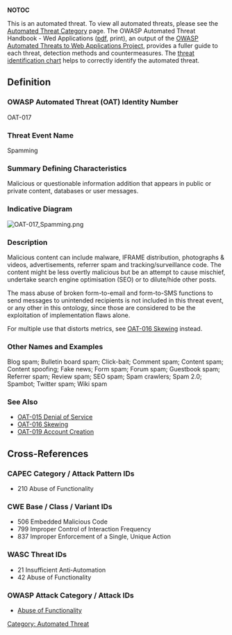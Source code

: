 __NOTOC__

This is an automated threat. To view all automated threats, please see
the [Automated Threat Category](:Category:Automated_Threat "wikilink")
page. The OWASP Automated Threat Handbook - Wed Applications
([pdf](https://www.owasp.org/index.php/File:Automated-threat-handbook.pdf),
print), an output of the [OWASP Automated Threats to Web Applications
Project](OWASP_Automated_Threats_to_Web_Applications "wikilink"),
provides a fuller guide to each threat, detection methods and
countermeasures. The [threat identification
chart](https://www.owasp.org/index.php/File:Oat-ontology-decision-chart.pdf)
helps to correctly identify the automated threat.

## Definition

### OWASP Automated Threat (OAT) Identity Number

OAT-017

### Threat Event Name

Spamming

### Summary Defining Characteristics

Malicious or questionable information addition that appears in public or
private content, databases or user messages.

### Indicative Diagram

![OAT-017_Spamming.png](OAT-017_Spamming.png "OAT-017_Spamming.png")

### Description

Malicious content can include malware, IFRAME distribution, photographs
& videos, advertisements, referrer spam and tracking/surveillance code.
The content might be less overtly malicious but be an attempt to cause
mischief, undertake search engine optimisation (SEO) or to dilute/hide
other posts.

The mass abuse of broken form-to-email and form-to-SMS functions to send
messages to unintended recipients is not included in this threat event,
or any other in this ontology, since those are considered to be the
exploitation of implementation flaws alone.

For multiple use that distorts metrics, see [OAT-016
Skewing](OAT-016_Skewing "wikilink") instead.

### Other Names and Examples

Blog spam; Bulletin board spam; Click-bait; Comment spam; Content spam;
Content spoofing; Fake news; Form spam; Forum spam; Guestbook spam;
Referrer spam; Review spam; SEO spam; Spam crawlers; Spam 2.0; Spambot;
Twitter spam; Wiki spam

### See Also

  - [OAT-015 Denial of Service](OAT-015_Denial_of_Service "wikilink")
  - [OAT-016 Skewing](OAT-016_Skewing "wikilink")
  - [OAT-019 Account Creation](OAT-019_Account_Creation "wikilink")

## Cross-References

### CAPEC Category / Attack Pattern IDs

  - 210 Abuse of Functionality

### CWE Base / Class / Variant IDs

  - 506 Embedded Malicious Code
  - 799 Improper Control of Interaction Frequency
  - 837 Improper Enforcement of a Single, Unique Action

### WASC Threat IDs

  - 21 Insufficient Anti-Automation
  - 42 Abuse of Functionality

### OWASP Attack Category / Attack IDs

  - [Abuse of
    Functionality](:Category:Abuse_of_Functionality "wikilink")

[Category: Automated Threat](Category:_Automated_Threat "wikilink")
